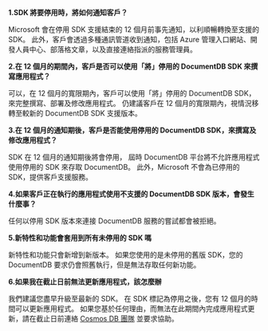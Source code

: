 **1.SDK 將要停用時，將如何通知客戶？**

Microsoft 會在停用 SDK 支援結束的 12 個月前事先通知，以利順暢轉換至支援的 SDK。 此外，客戶會透過多種通訊管道收到通知，包括 Azure 管理入口網站、開發人員中心、部落格文章，以及直接連絡指派的服務管理員。

**2.在 12 個月的期間內，客戶是否可以使用「將」停用的 DocumentDB SDK 來撰寫應用程式？** 

可以，在 12 個月的寬限期內，客戶可以使用「將」停用的 DocumentDB SDK，來完整撰寫、部署及修改應用程式。 仍建議客戶在 12 個月的寬限期內，視情況移轉至較新的 DocumentDB SDK 支援版本。

**3.在 12 個月的通知期後，客戶是否能使用停用的 DocumentDB SDK，來撰寫及修改應用程式？**

SDK 在 12 個月的通知期後將會停用， 屆時 DocumentDB 平台將不允許應用程式使用停用的 SDK 來存取 DocumentDB。 此外，Microsoft 不會為已停用的 SDK，提供客戶支援服務。

**4.如果客戶正在執行的應用程式使用不支援的 DocumentDB SDK 版本，會發生什麼事？**

任何以停用 SDK 版本來連接 DocumentDB 服務的嘗試都會被拒絕。 

**5.新特性和功能會套用到所有未停用的 SDK 嗎**

新特性和功能只會新增到新版本。 如果您使用的是未停用的舊版 SDK，您的 DocumentDB 要求仍會照舊執行，但是無法存取任何新功能。  

**6.如果我在截止日前無法更新應用程式，該怎麼辦**

我們建議您盡早升級至最新的 SDK。 在 SDK 標記為停用之後，您有 12 個月的時間可以更新應用程式。 如果您基於任何理由，而無法在此期間內完成應用程式更新，請在截止日前連絡 [Cosmos DB 團隊](mailto:askcosmosdb@microsoft.com) 並要求協助。


